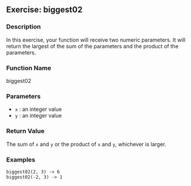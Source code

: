 Exercise: biggest02
----------------------

### Description

In this exercise, your function will receive two
numeric parameters.  It will return the largest
of the sum of the parameters and the product of
the parameters.

### Function Name

biggest02

### Parameters

* `x` : an integer value
* `y` : an integer value

### Return Value

The sum of `x` and `y` or the product of `x` and `y`, whichever
is larger.

### Examples

    biggest02(2, 3) -> 6
    biggest02(-2, 3) -> 1
    
